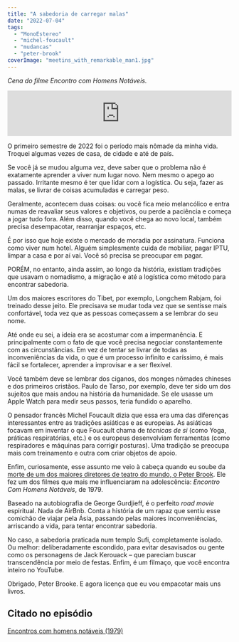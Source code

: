 ```yaml
---
title: "A sabedoria de carregar malas"
date: "2022-07-04"
tags: 
  - "MonoEstereo"
  - "michel-foucault"
  - "mudancas"
  - "peter-brook"
coverImage: "meetins_with_remarkable_man1.jpg"
---
```


_Cena do filme Encontro com Homens Notáveis._

<iframe src="https://anchor.fm/MonoEstéreo/embed/episodes/A-sabedoria-de-carregar-malas-e1kq41a" height="102px" width="100%" frameborder="0" scrolling="no"></iframe>

O primeiro semestre de 2022 foi o período mais nômade da minha vida. Troquei algumas vezes de casa, de cidade e até de país.

Se você já se mudou alguma vez, deve saber que o problema não é exatamente aprender a viver num lugar novo. Nem mesmo o apego ao passado. Irritante mesmo é ter que lidar com a logística. Ou seja, fazer as malas, se livrar de coisas acumuladas e carregar peso.

Geralmente, acontecem duas coisas: ou você fica meio melancólico e entra numas de reavaliar seus valores e objetivos, ou perde a paciência e começa a jogar tudo fora. Além disso, quando você chega ao novo local, também precisa desempacotar, rearranjar espaços, etc.

É por isso que hoje existe o mercado de moradia por assinatura. Funciona como viver num hotel. Alguém simplesmente cuida de mobiliar, pagar IPTU, limpar a casa e por aí vai. Você só precisa se preocupar em pagar.

PORÉM, no entanto, ainda assim, ao longo da história, existiam tradições que usavam o nomadismo, a migração e até a logística como método para encontrar sabedoria.

Um dos maiores escritores do Tibet, por exemplo, Longchem Rabjam, foi treinado desse jeito. Ele precisava se mudar toda vez que se sentisse mais confortável, toda vez que as pessoas começassem a se lembrar do seu nome.

Até onde eu sei, a ideia era se acostumar com a impermanência. E principalmente com o fato de que você precisa negociar constantemente com as circunstâncias. Em vez de tentar se livrar de todas as inconveniências da vida, o que é um processo infinito e caríssimo, é mais fácil se fortalecer, aprender a improvisar e a ser flexível.

Você também deve se lembrar dos ciganos, dos monges nômades chineses e dos primeiros cristãos. Paulo de Tarso, por exemplo, deve ter sido um dos sujeitos que mais andou na história da humanidade. Se ele usasse um Apple Watch para medir seus passos, teria fundido o aparelho.

O pensador francês Michel Foucault dizia que essa era uma das diferenças interessantes entre as tradições asiáticas e as europeias. As asiáticas focavam em inventar o que Foucault chama de _técnicas de si_ (como Yoga, práticas respiratórias, etc.) e os europeus desenvolviam ferramentas (como respiradores e máquinas para corrigir posturas). Uma tradição se preocupa mais com treinamento e outra com criar objetos de apoio.

Enfim, curiosamente, esse assunto me veio à cabeça quando eu soube da [morte de um dos maiores diretores de teatro do mundo, o Peter Brook](https://g1.globo.com/pop-arte/noticia/2022/07/04/peter-brook-lenda-do-teatro-britanico-morre-aos-97-anos.ghtml). Ele fez um dos filmes que mais me influenciaram na adolescência: _Encontro Com Homens Notáveis_, de 1979.

Baseado na autobiografia de George Gurdjieff, é o perfeito _road movie_ espiritual. Nada de AirBnb. Conta a história de um rapaz que sentiu esse comichão de viajar pela Ásia, passando pelas maiores inconveniências, arriscando a vida, para tentar encontrar sabedoria.

No caso, a sabedoria praticada num templo Sufi, completamente isolado. Ou melhor: deliberadamente escondido, para evitar desavisados ou gente como os personagens de Jack Kerouack – que pareciam buscar transcendência por meio de festas. Enfim, é um filmaço, que você encontra inteiro no YouTube.

Obrigado, Peter Brooke. E agora licença que eu vou empacotar mais uns livros.

## Citado no episódio

[Encontros com homens notáveis (1979)](https://www.youtube.com/watch?v=_DwXRuIoMGI)
